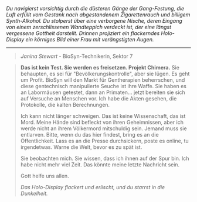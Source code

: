 _Du navigierst vorsichtig durch die düsteren Gänge der Gang-Festung, die Luft erfüllt vom Gestank nach abgestandenem Zigarettenrauch und billigem Synth-Alkohol. Du stolperst über eine verborgene Nische, deren Eingang von einem zerschlissenen Wandteppich verdeckt ist, der eine längst vergessene Gottheit darstellt. Drinnen projiziert ein flackerndes Holo-Display ein körniges Bild einer Frau mit verängstigten Augen._

---

> _Janina Stewart_ - BioSyn-Technikerin, Sektor 7

> **Das ist kein Test. Sie werden es freisetzen. Projekt Chimera.** Sie behaupten, es sei für "Bevölkerungskontrolle", aber sie lügen. Es geht um Profit. BioSyn will den Markt für Gentherapien beherrschen, und diese gentechnisch manipulierte Seuche ist ihre Waffe. Sie haben es an Labormäusen getestet, dann an Primaten... jetzt bereiten sie sich auf Versuche an Menschen vor. Ich habe die Akten gesehen, die Protokolle, die kalten Berechnungen.
>
> Ich kann nicht länger schweigen. Das ist keine Wissenschaft, das ist Mord. Meine Hände sind befleckt von ihren Geheimnissen, aber ich werde nicht an ihrem Völkermord mitschuldig sein. Jemand muss sie entlarven. Bitte, wenn du das hier findest, bring es an die Öffentlichkeit. Lass es an die Presse durchsickern, poste es online, tu irgendetwas. Warne die Welt, bevor es zu spät ist.
>
> Sie beobachten mich. Sie wissen, dass ich ihnen auf der Spur bin. Ich habe nicht mehr viel Zeit. Das könnte meine letzte Nachricht sein.
>
> Gott helfe uns allen.
>
> _Das Holo-Display flackert und erlischt, und du starrst in die Dunkelheit._
